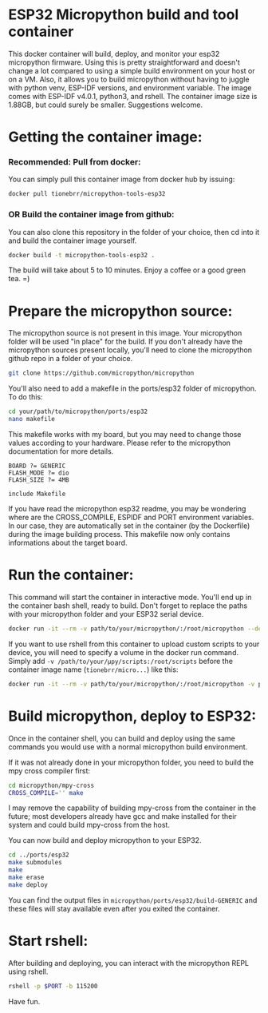 # ESP32 Micropython build and tool container
This docker container will build, deploy, and monitor your esp32 micropython firmware. Using this is pretty straightforward and doesn't change a lot compared to using a simple build environment on your host or on a VM. Also, it allows you to build micropython without having to juggle with python venv, ESP-IDF versions, and environment variable.
The image comes with ESP-IDF v4.0.1, python3, and rshell. The container image size is 1.88GB, but could surely be smaller. Suggestions welcome.

# Getting the container image:
### Recommended: Pull from docker:
You can simply pull this container image from docker hub by issuing:
```zsh
docker pull tionebrr/micropython-tools-esp32
```
### OR Build the container image from github:
You can also clone this repository in the folder of your choice, then cd into it and build the container image yourself.
```zsh
docker build -t micropython-tools-esp32 .
```
The build will take about 5 to 10 minutes. Enjoy a coffee or a good green tea. =)

# Prepare the micropython source:
The micropython source is not present in this image. Your micropython folder will be used "in place" for the build. If you don't already have the micropython sources present locally, you'll need to clone the micropython github repo in a folder of your choice.
```zsh
git clone https://github.com/micropython/micropython
```
You'll also need to add a makefile in the ports/esp32 folder of micropython.
To do this:
```zsh
cd your/path/to/micropython/ports/esp32
nano makefile
```
This makefile works with my board, but you may need to change those values according to your hardware. Please refer to the micropython documentation for more details.
```make
BOARD ?= GENERIC
FLASH_MODE ?= dio
FLASH_SIZE ?= 4MB

include Makefile
```
If you have read the micropython esp32 readme, you may be wondering where are the CROSS_COMPILE, ESPIDF and PORT environment variables. In our case, they are automatically set in the container (by the Dockerfile) during the image building process. This makefile now only contains informations about the target board.

# Run the container:
This command will start the container in interactive mode. You'll end up in the container bash shell, ready to build. Don't forget to replace the paths with your micropython folder and your ESP32 serial device.
```zsh
docker run -it --rm -v path/to/your/micropython/:/root/micropython --device=/dev/ttyUSBx:/dev/ttyESP tionebrr/micropython-tools-esp32 
```
If you want to use rshell from this container to upload custom scripts to your device, you will need to specify a volume in the docker run command. Simply add `-v /path/to/your/µpy/scripts:/root/scripts` before the container image name (`tionebrr/micro...`) like this:
```zsh
docker run -it --rm -v path/to/your/micropython/:/root/micropython -v path/to/your/micropython-scripts:/root/scripts --device=/dev/ttyUSBx:/dev/ttyESP tionebrr/micropython-tools-esp32 
```
# Build micropython, deploy to ESP32:
Once in the container shell, you can build and deploy using the same commands you would use with a normal micropython build environment.

If it was not already done in your micropython folder, you need to build the mpy cross compiler first:
```zsh
cd micropython/mpy-cross
CROSS_COMPILE='' make
```
I may remove the capability of building mpy-cross from the container in the future; most developers already have gcc and make installed for their system and could build mpy-cross from the host.

You can now build and deploy micropython to your ESP32.
```zsh
cd ../ports/esp32
make submodules
make
make erase
make deploy
```
You can find the output files in `micropython/ports/esp32/build-GENERIC` and these files will stay available even after you exited the container.

# Start rshell: 
After building and deploying, you can interact with the micropython REPL using rshell.
```zsh
rshell -p $PORT -b 115200
```

Have fun.


